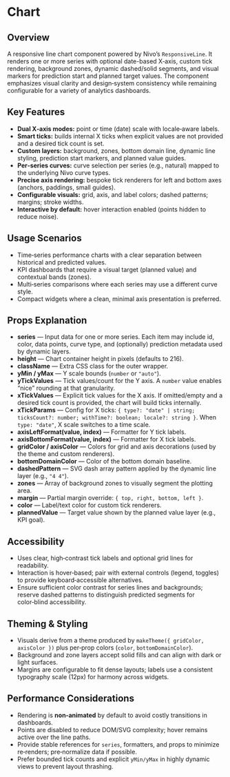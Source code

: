 # Chart

## Overview

A responsive line chart component powered by Nivo’s `ResponsiveLine`. It renders one or more series with optional date-based X‑axis, custom tick rendering, background zones, dynamic dashed/solid segments, and visual markers for prediction start and planned target values. The component emphasizes visual clarity and design‑system consistency while remaining configurable for a variety of analytics dashboards.

## Key Features

- **Dual X‑axis modes:** point or time (date) scale with locale‑aware labels.
- **Smart ticks:** builds internal X ticks when explicit values are not provided and a desired tick count is set.
- **Custom layers:** background, zones, bottom domain line, dynamic line styling, prediction start markers, and planned value guides.
- **Per‑series curves:** curve selection per series (e.g., natural) mapped to the underlying Nivo curve types.
- **Precise axis rendering:** bespoke tick renderers for left and bottom axes (anchors, paddings, small guides).
- **Configurable visuals:** grid, axis, and label colors; dashed patterns; margins; stroke widths.
- **Interactive by default:** hover interaction enabled (points hidden to reduce noise).

## Usage Scenarios

- Time‑series performance charts with a clear separation between historical and predicted values.
- KPI dashboards that require a visual target (planned value) and contextual bands (zones).
- Multi‑series comparisons where each series may use a different curve style.
- Compact widgets where a clean, minimal axis presentation is preferred.

## Props Explanation

- **series** — Input data for one or more series. Each item may include id, color, data points, curve type, and (optionally) prediction metadata used by dynamic layers.
- **height** — Chart container height in pixels (defaults to 216).
- **className** — Extra CSS class for the outer wrapper.
- **yMin / yMax** — Y scale bounds (`number` or `"auto"`).
- **yTickValues** — Tick values/count for the Y axis. A `number` value enables “nice” rounding at that granularity.
- **xTickValues** — Explicit tick values for the X axis. If omitted/empty and a desired tick count is provided, the chart will build ticks internally.
- **xTickParams** — Config for X ticks: `{ type?: "date" | string; ticksCount?: number; withTime?: boolean; locale?: string }`. When `type: "date"`, X scale switches to a time scale.
- **axisLeftFormat(value, index)** — Formatter for Y tick labels.
- **axisBottomFormat(value, index)** — Formatter for X tick labels.
- **gridColor / axisColor** — Colors for grid and axis decorations (used by the theme and custom renderers).
- **bottomDomainColor** — Color of the bottom domain baseline.
- **dashedPattern** — SVG dash array pattern applied by the dynamic line layer (e.g., `"4 4"`).
- **zones** — Array of background zones to visually segment the plotting area.
- **margin** — Partial margin override: `{ top, right, bottom, left }`.
- **color** — Label/text color for custom tick renderers.
- **plannedValue** — Target value shown by the planned value layer (e.g., KPI goal).

## Accessibility

- Uses clear, high‑contrast tick labels and optional grid lines for readability.
- Interaction is hover‑based; pair with external controls (legend, toggles) to provide keyboard‑accessible alternatives.
- Ensure sufficient color contrast for series lines and backgrounds; reserve dashed patterns to distinguish predicted segments for color‑blind accessibility.

## Theming & Styling

- Visuals derive from a theme produced by `makeTheme({ gridColor, axisColor })` plus per‑prop colors (`color`, `bottomDomainColor`).
- Background and zone layers accept solid fills and can align with dark or light surfaces.
- Margins are configurable to fit dense layouts; labels use a consistent typography scale (12px) for harmony across widgets.

## Performance Considerations

- Rendering is **non‑animated** by default to avoid costly transitions in dashboards.
- Points are disabled to reduce DOM/SVG complexity; hover remains active over the line paths.
- Provide stable references for `series`, formatters, and props to minimize re‑renders; pre‑normalize data if possible.
- Prefer bounded tick counts and explicit `yMin/yMax` in highly dynamic views to prevent layout thrashing.
